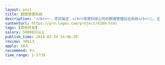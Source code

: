 ```yaml
---                
layout: post       
title: 数据管理系统           
description: '</br>一、项目描述：</br>体育科技公司的数据管理后台系统</br>二、主要功能点：</br>数据上报、生成报表、报表权限管理、 生成图表</br>三、可参考产品：</br>腾讯魔方 友盟</br>tableau</br>四、人员要求：</br>1、有BI系统，公司内部数据管理平台产品的开发经验；</br>2、精通Java或C，熟练使用MySQL等关系型数据库等；</br>3、良好的沟通能力和契约精神。</br>4、比较前卫的技术探索者，如有意愿联系可附上个人git,stackoverflow账号或者coursera证书。或者其他能加速沟通增进信任的凭证。</br>5、用户中包括欧美用户，有一定英文基础。</br>'     
contenturl: https://pro.lagou.com/project/6389.html      
tags: [其他开发]            
salary: 50000元以上          
publish_time: 2018-02-24 14:46:20         
review: 3061人                   
apply: 16人                   
recommend: 9人                   
time_range: 1-3个月              
---                 
```

